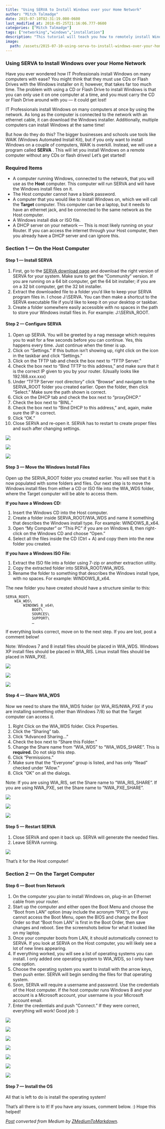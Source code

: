 ```yaml
---
title: "Using SERVA to Install Windows over your Home Network"
author: "Mitch Talmadge"
date: 2015-07-10T02:31:19.000-0600
last_modified_at: 2018-05-25T21:16:06.777-0600
categories: ["Mitch Talmadge"]
tags: ["networking","windows","installation"]
description: "This tutorial will teach you how to remotely install Windows on a computer via WiFi or ethernet - no USB or CD required!"
image:
  path: /assets/2015-07-10-using-serva-to-install-windows-over-your-home-network/1*9hoE-GfT7LMXGxm7FSA8xw.png
---
```


### Using SERVA to Install Windows over your Home Network

Have you ever wondered how IT Professionals install Windows on many computers with ease? You might think that they must use CDs or Flash Drives with the Windows installer on it; however, that takes far too much time\. The problem with using a CD or Flash Drive to install Windows is that you can only use it on one computer at a time, and you must carry the CD or Flash Drive around with you — it could get lost\!

IT Professionals install Windows on many computers at once by using the network\. As long as the computer is connected to the network with an ethernet cable, it can download the Windows installer\. Additionally, multiple computers can install Windows at the same time\!

But how do they do this? The bigger businesses and schools use tools like WAIK \(Windows Automated Install Kit\), but if you only want to install Windows on a couple of computers, WAIK is overkill\. Instead, we will use a program called **SERVA** \. This will let you install Windows on a remote computer without any CDs or flash drives\! Let’s get started\!
### **Required Items**
- A computer running Windows, connected to the network, that you will use as the **Host** computer\. This computer will run SERVA and will have the Windows install files on it\.
- The Host computer cannot have a blank password\.
- A computer that you would like to install Windows on, which we will call the **Target** computer\. This computer can be a laptop, but it needs to have an ethernet jack, and be connected to the same network as the Host computer\.
- A Windows install disk or ISO file\.
- A DHCP server on your network — This is most likely running on your Router\. If you can access the internet through your Host computer, then you already have a DHCP server and can ignore this\.

### **Section 1 — On the Host Computer**
#### Step 1 — Install SERVA
1. First, go to the [SERVA download page](http://www.vercot.com/~serva/download.html) and download the right version of SERVA for your system\. Make sure to get the “Community” version\. If you are running on a 64 bit computer, get the 64 bit installer; if you are on a 32 bit computer, get the 32 bit installer\.
2. Extract the downloaded file to a folder you’d like to keep your SERVA program files in\. I chose J:\\SERVA\. You can then make a shortcut to the SERVA executable file if you’d like to keep it on your desktop or taskbar\.
3. Create a folder somewhere easily accessible with no spaces in the path to store your Windows install files in\. For example: J:\\SERVA\_ROOT\.

#### Step 2 — Configure SERVA
1. Open up SERVA\. You will be greeted by a nag message which requires you to wait for a few seconds before you can continue\. Yes, this happens every time\. Just continue when the timer is up\.
2. Click on “Settings\.” If this button isn’t showing up, right click on the icon in the taskbar and click “Settings\.”
3. Click on the TFTP tab and check the box next to “TFTP Server\.”
4. Check the box next to “Bind TFTP to this address,” and make sure that it is the correct IP given to you by your router\. \(Usually looks like 192\.168\.xxx\.xxx\)
5. Under “TFTP Server root directory” click “Browse” and navigate to the SERVA\_ROOT folder you created earlier\. Open the folder, then click “Select\.” Make sure the path shown is correct\.
6. Click on the DHCP tab and check the box next to “proxyDHCP\.”
7. Check the box next to “BINL\.”
8. Check the box next to “Bind DHCP to this address,” and, again, make sure the IP is correct\.
9. Click “OK\.”
10. Close SERVA and re\-open it\. SERVA has to restart to create proper files and such after changing settings\.



![](assets/2015-07-10-using-serva-to-install-windows-over-your-home-network/1*d9HQxFp731Qp5UHXgVpHCg.png)



![](assets/2015-07-10-using-serva-to-install-windows-over-your-home-network/1*9hoE-GfT7LMXGxm7FSA8xw.png)



![](assets/2015-07-10-using-serva-to-install-windows-over-your-home-network/1*Kfv1kNqISl7_WDYkGRARyA.png)

#### Step 3 — Move the Windows Install Files

Open up the SERVA\_ROOT folder you created earlier\. You will see that it is now populated with some folders and files\. Our next step is to move the Windows install files from either a CD or ISO file into the WIA\_WDS folder, where the Target computer will be able to access them\.

**If you have a Windows CD:**
1. Insert the Windows CD into the Host computer\.
2. Create a folder inside SERVA\_ROOT/WIA\_WDS and name it something that describes the Windows install type\. For example: WINDOWS\_8\_x64\.
3. Open “My Computer” or “This PC” if you are on Windows 8, then right\-click on the Windows CD and choose “Open\.”
4. Select all the files inside the CD \(Ctrl \+ A\) and copy them into the new folder you created\.


**If you have a Windows ISO File:**
1. Extract the ISO file into a folder using 7\-zip or another extraction utility\.
2. Copy the extracted folder into SERVA\_ROOT/WIA\_WDS\.
3. Rename the folder to something that describes the Windows install type, with no spaces\. For example: WINDOWS\_8\_x64\.


The new folder you have created should have a structure similar to this:
```
SERVA_ROOT\
    WIA_WDS\
        WINDOWS_8_x64\
            BOOT\
            SOURCES\
            SUPPORT\
            …
```

If everything looks correct, move on to the next step\. If you are lost, post a comment below\!

Note: Windows 7 and 8 install files should be placed in WIA\_WDS\. Windows XP install files should be placed in WIA\_RIS\. Linux install files should be placed in NWA\_PXE\.


![](assets/2015-07-10-using-serva-to-install-windows-over-your-home-network/1*R0zE6EvBxRUfCZ-YJXATzQ.png)



![](assets/2015-07-10-using-serva-to-install-windows-over-your-home-network/1*FplN3mxohK9-4DP8fs_3DA.png)



![](assets/2015-07-10-using-serva-to-install-windows-over-your-home-network/1*z7b_MXUjPFSsY5SdGhJU9w.png)

#### Step 4 — Share WIA\_WDS

Now we need to share the WIA\_WDS folder \(or WIA\_RIS/NWA\_PXE if you are installing something other than Windows 7/8\) so that the Target computer can access it\.
1. Right Click on the WIA\_WDS folder\. Click Properties\.
2. Click the “Sharing” tab\.
3. Click “Advanced Sharing…”
4. Check the box next to “Share this Folder\.”
5. Change the Share name from “WIA\_WDS” to “WIA\_WDS\_SHARE”\. This is **required\.** Do not skip this step\.
6. Click “Permissions\.”
7. Make sure that the “Everyone” group is listed, and has only “Read” checked under “Allow\.”
8. Click “OK” on all the dialogs\.


Note: If you are using WIA\_RIS, set the Share name to “WIA\_RIS\_SHARE”\. If you are using NWA\_PXE, set the Share name to “NWA\_PXE\_SHARE”\.


![](assets/2015-07-10-using-serva-to-install-windows-over-your-home-network/1*5PTN1X6ez8Gq5Ll3haCpeQ.png)



![](assets/2015-07-10-using-serva-to-install-windows-over-your-home-network/1*wvPcvTWFCMLiXJTeAL7qgw.png)



![](assets/2015-07-10-using-serva-to-install-windows-over-your-home-network/1*zb6_mGOptyJDOrixFyGVOA.png)

#### Step 5 — Restart SERVA
1. Close SERVA and open it back up\. SERVA will generate the needed files\.
2. Leave SERVA running\.



![](assets/2015-07-10-using-serva-to-install-windows-over-your-home-network/1*L-GsheV9sVPbrG5r7XQcZQ.png)


That’s it for the Host computer\!
### **Section 2 — On the Target Computer**
#### Step 6 — Boot from Network
1. On the computer you plan to install Windows on, plug\-in an Ethernet cable from your router\.
2. Start up the computer and either open the Boot Menu and choose the “Boot from LAN” option \(may include the acronym “PXE”\), or if you cannot access the Boot Menu, open the BIOS and change the Boot Order so that “Boot from LAN” is first in the Boot Order, then save changes and reboot\. See the screenshots below for what it looked like on my laptop\.
3. Once your computer boots from LAN, it should automatically connect to SERVA\. If you look at SERVA on the Host computer, you will likely see a lot of new lines appearing\.
4. If everything worked, you will see a list of operating systems you can install\. I only added one operating system to WIA\_WDS, so I only have one option\.
5. Choose the operating system you want to install with the arrow keys, then push enter\. SERVA will begin sending the files for that operating system\.
6. Soon, SERVA will require a username and password\. Use the credentials of the Host computer\. If the host computer runs Windows 8 and your account is a Microsoft account, your username is your Microsoft account email\.
7. Enter the credentials and push “Connect\.” If they were correct, everything will work\! Good job :\)



![](assets/2015-07-10-using-serva-to-install-windows-over-your-home-network/1*ws0OxOJi4XgQd49KL05s-Q.jpeg)



![](assets/2015-07-10-using-serva-to-install-windows-over-your-home-network/1*yJClKpm37N2DeWX24MmtSw.jpeg)



![](assets/2015-07-10-using-serva-to-install-windows-over-your-home-network/1*de45ItRHo-EnTzV0zx-XeQ.jpeg)



![](assets/2015-07-10-using-serva-to-install-windows-over-your-home-network/1*bqEQAoaIejo6J-hgHwX7qg.jpeg)



![](assets/2015-07-10-using-serva-to-install-windows-over-your-home-network/1*udpABaiTEbo0wXOB3FAUQg.png)



![](assets/2015-07-10-using-serva-to-install-windows-over-your-home-network/1*1NmecERDWosqo13pMXeyQQ.jpeg)



![](assets/2015-07-10-using-serva-to-install-windows-over-your-home-network/1*X4mQy_qkMxOvGHvjJ-6sng.jpeg)

#### Step 7 — Install the OS

All that is left to do is install the operating system\!

That’s all there is to it\! If you have any issues, comment below\. :\) Hope this helped\!



_[Post](https://medium.com/mitchtalmadge/using-serva-to-install-windows-over-your-home-network-2015-07-10-using-serva-to-install-windows-over-your-home-network) converted from Medium by [ZMediumToMarkdown](https://github.com/ZhgChgLi/ZMediumToMarkdown)._
